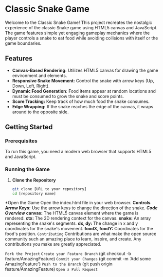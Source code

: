 # Classic Snake Game

Welcome to the Classic Snake Game! This project recreates the nostalgic experience of the classic Snake game using HTML5 canvas and JavaScript. The game features simple yet engaging gameplay mechanics where the player controls a snake to eat food while avoiding collisions with itself or the game boundaries.

## Features

- **Canvas-Based Rendering:** Utilizes HTML5 canvas for drawing the game environment and elements.
- **Responsive Snake Movement:** Control the snake with arrow keys (Up, Down, Left, Right).
- **Dynamic Food Generation:** Food items appear at random locations and must be consumed to grow the snake and score points.
- **Score Tracking:** Keep track of how much food the snake consumes.
- **Edge Wrapping:** If the snake reaches the edge of the canvas, it wraps around to the opposite side.

## Getting Started

### Prerequisites

To run this game, you need a modern web browser that supports HTML5 and JavaScript.

### Running the Game

1. **Clone the Repository**
   ```bash
   git clone [URL to your repository]
   cd [repository name]

*Open the Game
Open the index.html file in your web browser.
**Controls**
**Arrow Keys:** Use the arrow keys to change the direction of the snake.
***Code Overview***
**canvas:** The HTML5 canvas element where the game is rendered.
**ctx:** The 2D rendering context for the canvas.
**snake:** An array representing the snake's segments.
**dx, dy:** The change in x and y coordinates for the snake's movement.
**foodX, foodY:** Coordinates for the food's position.
```Contributing```
Contributions are what make the open source community such an amazing place to learn, inspire, and create. Any contributions you make are greatly appreciated.

```Fork the Project```
```Create your Feature Branch``` (git checkout -b feature/AmazingFeature)
```Commit your Changes``` (git commit -m 'Add some AmazingFeature')
```Push to the Branch``` (git push origin feature/AmazingFeature)
```Open a Pull Request```
